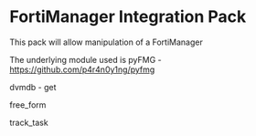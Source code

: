# FortiManager Integration Pack

This pack will allow manipulation of a FortiManager

The underlying module used is pyFMG - https://github.com/p4r4n0y1ng/pyfmg

dvmdb - get

free_form

track_task